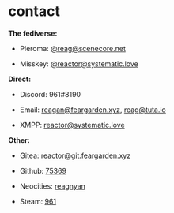 # contact

**The fediverse:**

* Pleroma: [@reag@scenecore.net](https://scenecore.net/reag)

* Misskey: [@reactor@systematic.love](https://systematic.love/@reactor)

**Direct:**

* Discord: 961#8190

* Email: [reagan@feargarden.xyz](mailto:reagan@feargarden.xyz), [reag@tuta.io](mailto:reag@tuta.io)

* XMPP: [reactor@systematic.love](xmpp:reactor@systematic.love)

**Other:**

* Gitea: [reactor@git.feargarden.xyz](https://git.feargarden.xyz/reactor)

* Github: [75369](https://github.com/75369)

* Neocities: [reagnyan](https://neocities.org/site/reagnyan)

* Steam: [961](https://steamcommunity.com/id/arisugawadice)
